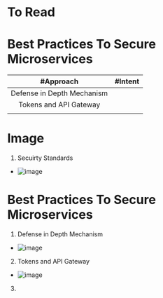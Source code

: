 # To Read

# Best Practices To Secure Microservices
| #Approach  | #Intent |
| :---: | :---: | 
| Defense in Depth Mechanism |  |
| Tokens and API Gateway |  |
|  |  |

# Image
1. Secuirty Standards
* ![image](https://user-images.githubusercontent.com/7721150/169536199-efe6fef0-c40f-4044-89a5-91cf6afa5547.png)

# Best Practices To Secure Microservices
1. Defense in Depth Mechanism
* ![image](https://user-images.githubusercontent.com/7721150/169539060-32477129-a9f8-45b5-a85c-c53458dcd955.png)
2. Tokens and API Gateway
* ![image](https://user-images.githubusercontent.com/7721150/169539533-b0a7f7ec-4c49-418e-be3d-1cb7459ada37.png)
3. 
